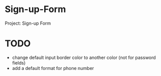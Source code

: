 # Sign-up-Form
Project: Sign-up Form

# TODO
- change default input border color to another color (not for password fields)
- add a default format for phone number